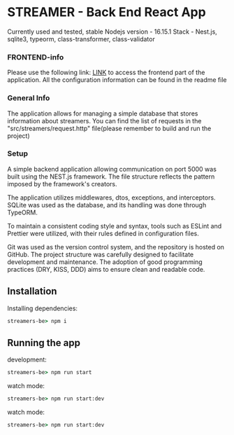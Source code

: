 # STREAMER - Back End React App
Currently used and tested, stable Nodejs version - 16.15.1
Stack - Nest.js, sqlite3, typeorm, class-transformer, class-validator

### FRONTEND-info

Please use the following link: [LINK](https://github.com/KordianKorsakowski/streamers-fe) to access the frontend part of the application. All the configuration information can be found in the readme file

### General Info
The application allows for managing a simple database that stores information about streamers. You can find the list of requests in the "src/streamers/request.http" file(please remember to build and run the project)
### Setup
A simple backend application allowing communication on port 5000 was built using the NEST.js framework. The file structure reflects the pattern imposed by the framework's creators.

The application utilizes middlewares, dtos, exceptions, and interceptors. SQLite was used as the database, and its handling was done through TypeORM.

To maintain a consistent coding style and syntax, tools such as ESLint and Prettier were utilized, with their rules defined in configuration files.

Git was used as the version control system, and the repository is hosted on GitHub. The project structure was carefully designed to facilitate development and maintenance. The adoption of good programming practices (DRY, KISS, DDD) aims to ensure clean and readable code.
## Installation
Installing dependencies:

```cmd
streamers-be> npm i
```

## Running the app
development:

 ```cmd
streamers-be> npm run start
```

watch mode:

 ```cmd
streamers-be> npm run start:dev
```

watch mode:

 ```cmd
streamers-be> npm run start:dev
```
